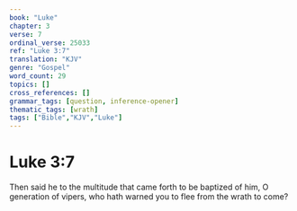 ```yaml
---
book: "Luke"
chapter: 3
verse: 7
ordinal_verse: 25033
ref: "Luke 3:7"
translation: "KJV"
genre: "Gospel"
word_count: 29
topics: []
cross_references: []
grammar_tags: [question, inference-opener]
thematic_tags: [wrath]
tags: ["Bible","KJV","Luke"]
---
```


# Luke 3:7

Then said he to the multitude that came forth to be baptized of him, O generation of vipers, who hath warned you to flee from the wrath to come?

